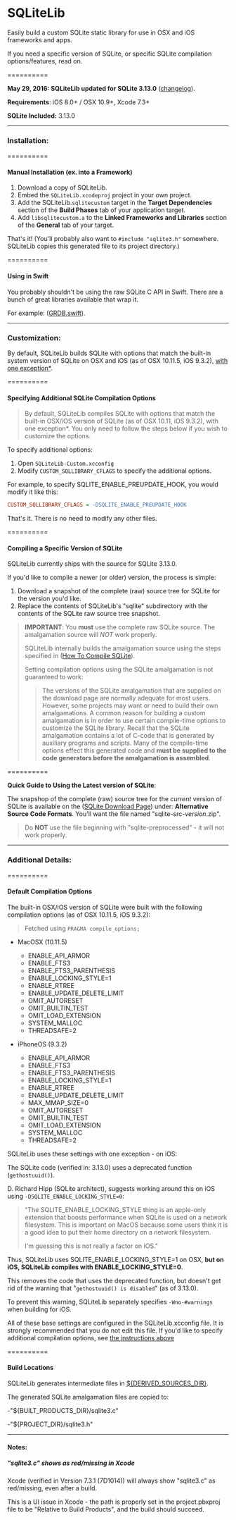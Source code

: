 SQLiteLib
==========

Easily build a custom SQLite static library for use in OSX and iOS frameworks and apps.

If you need a specific version of SQLite, or specific SQLite compilation options/features, read on.

==========

**May 29, 2016: SQLiteLib updated for SQLite 3.13.0** ([changelog](CHANGELOG.md)).

**Requirements**: iOS 8.0+ / OSX 10.9+, Xcode 7.3+

**SQLite Included:** 3.13.0



---

### Installation:

==========

#### Manual Installation (ex. into a Framework)

1. Download a copy of SQLiteLib.
2. Embed the `SQLiteLib.xcodeproj` project in your own project.
3. Add the SQLiteLib.`sqlitecustom` target in the **Target Dependencies** section of the **Build Phases** tab of your application target.
4. Add `libsqlitecustom.a` to the **Linked Frameworks and Libraries** section of the **General** tab of your target.

That's it! (You'll probably also want to `#include "sqlite3.h"` somewhere. SQLiteLib copies this generated file to its project directory.)

==========

#### Using in Swift

You probably shouldn't be using the raw SQLite C API in Swift. There are a bunch of great libraries available that wrap it.

For example: ([GRDB.swift](https://github.com/groue/GRDB.swift)).

---

### Customization:

By default, SQLiteLib builds SQLite with options that match the built-in system version of SQLite on OSX and iOS (as of OSX 10.11.5, iOS 9.3.2), [with one exception*](#additional-details).

==========

#### Specifying Additional SQLite Compilation Options

> By default, SQLiteLib compiles SQLite with options that match the built-in OSX/iOS version of SQLite (as of OSX 10.11, iOS 9.3.2), with one exception*.
> You only need to follow the steps below if you wish to customize the options.

To specify additional options:

1. Open `SQLiteLib-Custom.xcconfig`
2. Modify `CUSTOM_SQLLIBRARY_CFLAGS` to specify the additional options.

For example, to specify SQLITE\_ENABLE\_PREUPDATE\_HOOK, you would modify it like this:
```ini
CUSTOM_SQLLIBRARY_CFLAGS = -DSQLITE_ENABLE_PREUPDATE_HOOK
```

That's it.
There is no need to modify any other files.

==========

#### Compiling a Specific Version of SQLite

SQLiteLib currently ships with the source for SQLite 3.13.0.

If you'd like to compile a newer (or older) version, the process is simple:

1. Download a snapshot of the complete (raw) source tree for SQLite for the version you'd like.
2. Replace the contents of SQLiteLib's "sqlite" subdirectory with the contents of the SQLite raw source tree snapshot.

> **IMPORTANT**:
> You **must** use the complete raw SQLite source. The amalgamation source will *NOT* work properly.
>
> SQLiteLib internally builds the amalgamation source using the steps specified in ([How To Compile SQLite](https://www.sqlite.org/howtocompile.html#amal)).
>
> Setting compilation options using the SQLite amalgamation is not guaranteed to work:
> > The versions of the SQLite amalgamation that are supplied on the download page are normally adequate for most users. However, some projects may want or need to build their own amalgamations. A common reason for building a custom amalgamation is in order to use certain compile-time options to customize the SQLite library. Recall that the SQLite amalgamation contains a lot of C-code that is generated by auxiliary programs and scripts. Many of the compile-time options effect this generated code and **must be supplied to the code generators before the amalgamation is assembled**.

==========

**Quick Guide to Using the Latest version of SQLite**:

The snapshop of the complete (raw) source tree for the *current* version of SQLite is available on the ([SQLite Download Page](https://www.sqlite.org/download.html#old)) under: **Alternative Source Code Formats**. 
You'll want the file named "sqlite-src-*version*.zip".
> Do **NOT** use the file beginning with "sqlite-preprocessed" - it will not work properly.

---

### Additional Details:

==========

#### Default Compilation Options

The built-in OSX/iOS version of SQLite were built with the following compilation options (as of OSX 10.11.5, iOS 9.3.2):

> Fetched using `PRAGMA compile_options;`

- MacOSX (10.11.5)
    - ENABLE_API_ARMOR
    - ENABLE_FTS3
    - ENABLE_FTS3_PARENTHESIS
    - ENABLE_LOCKING_STYLE=1
    - ENABLE_RTREE
    - ENABLE_UPDATE_DELETE_LIMIT
    - OMIT_AUTORESET
    - OMIT_BUILTIN_TEST
    - OMIT_LOAD_EXTENSION
    - SYSTEM_MALLOC
    - THREADSAFE=2

- iPhoneOS (9.3.2)
    - ENABLE_API_ARMOR
    - ENABLE_FTS3
    - ENABLE_FTS3_PARENTHESIS
    - ENABLE_LOCKING_STYLE=1
    - ENABLE_RTREE
    - ENABLE_UPDATE_DELETE_LIMIT
    - MAX_MMAP_SIZE=0
    - OMIT_AUTORESET
    - OMIT_BUILTIN_TEST
    - OMIT_LOAD_EXTENSION
    - SYSTEM_MALLOC
    - THREADSAFE=2

SQLiteLib uses these settings with one exception - on iOS:

The SQLite code (verified in: 3.13.0) uses a deprecated function (`gethostuuid()`).

D. Richard Hipp (SQLite architect), suggests working around this on iOS using `-DSQLITE_ENABLE_LOCKING_STYLE=0`:
> "The SQLITE_ENABLE_LOCKING_STYLE thing is an apple-only extension that
> boosts performance when SQLite is used on a network filesystem.  This
> is important on MacOS because some users think it is a good idea to
> put their home directory on a network filesystem.
>
> I'm guessing this is not really a factor on iOS."

Thus, SQLiteLib uses SQLITE_ENABLE_LOCKING_STYLE=1 on OSX,
**but on iOS, SQLiteLib compiles with ENABLE_LOCKING_STYLE=0**.

This removes the code that uses the deprecated function, but doesn't get rid of the warning that "`gethostuuid() is disabled`" (as of 3.13.0).

To prevent this warning, SQLiteLib separately specifies `-Wno-#warnings` when building for iOS.

All of these base settings are configured in the SQLiteLib.xcconfig file.
It is strongly recommended that you do not edit this file. If you'd like to specify additional compilation options, see [the instructions above](#specifying-additional-sqlite-compilation-options)

==========

#### Build Locations

SQLiteLib generates intermediate files in [${DERIVED_SOURCES_DIR}](https://developer.apple.com/library/mac/documentation/DeveloperTools/Reference/XcodeBuildSettingRef/1-Build_Setting_Reference/build_setting_ref.html#//apple_ref/doc/uid/TP40003931-CH3-SW43).

The generated SQLite amalgamation files are copied to:

-"${BUILT_PRODUCTS_DIR}/sqlite3.c"

-"${PROJECT_DIR}/sqlite3.h"

---

#### Notes:

##### "sqlite3.c" shows as red/missing in Xcode

Xcode (verified in Version 7.3.1 (7D1014)) will always show "sqlite3.c" as red/missing, even after a build.

This is a UI issue in Xcode - the path is properly set in the project.pbxproj file to be "Relative to Build Products", and the build should succeed.


